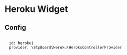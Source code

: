 # Heroku Widget

## Config

```
-
  id: heroku1
  provider: \StpBoard\Heroku\HerokuControllerProvider
```